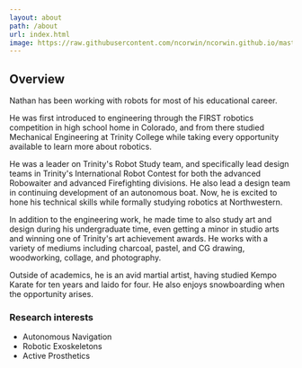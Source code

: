 ```yaml
---
layout: about
path: /about
url: index.html
image: https://raw.githubusercontent.com/ncorwin/ncorwin.github.io/master/public/images/0728150955.jpg
---
```


## Overview
Nathan has been working with robots for most of his educational career. 

He was first introduced to engineering through the FIRST robotics competition in high school home in Colorado, and from there studied Mechanical Engineering at Trinity College while taking every opportunity available to learn more about robotics. 

He was a leader on Trinity's Robot Study team, and specifically lead design teams in Trinity's International Robot Contest for both the advanced Robowaiter and advanced Firefighting divisions. He also lead a design team in continuing development of an autonomous boat. Now, he is excited to hone his technical skills while formally studying robotics at Northwestern. 

In addition to the engineering work, he made time to also study art and design during his undergraduate time, even getting a minor in studio arts and winning one of Trinity's art achievement awards. He works with a variety of mediums including charcoal, pastel, and CG drawing, woodworking, collage, and photography. 

Outside of academics, he is an avid martial artist, having studied Kempo Karate for ten years and Iaido for four. He also enjoys snowboarding when the opportunity arises. 

### Research interests
* Autonomous Navigation
* Robotic Exoskeletons
* Active Prosthetics
